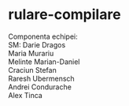 # rulare-compilare

Componenta echipei: <br/>
  SM: Darie Dragos <br/>
      Maria Murariu <br/>
      Melinte Marian-Daniel <br/>
      Craciun Stefan <br/>
      Raresh Ubermensch <br/>
      Andrei Condurache <br/> 
      Alex Tinca <br/>
      
